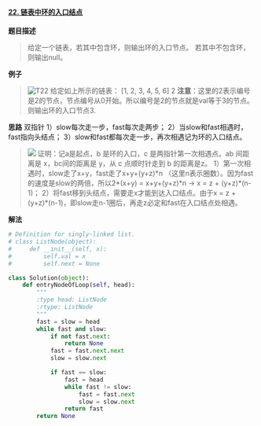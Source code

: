 #### [22. 链表中环的入口结点](https://www.acwing.com/problem/content/86/) 
**题目描述**
> 给定一个链表，若其中包含环，则输出环的入口节点。
若其中不包含环，则输出null。

**例子**
> ![T22](https://www.acwing.com/media/article/image/2018/12/02/19_69ba6d14f5-QQ%E6%88%AA%E5%9B%BE20181202023846.png)
给定如上所示的链表：
[1, 2, 3, 4, 5, 6]  2
**注意**：这里的2表示编号是2的节点，节点编号从0开始。所以编号是2的节点就是val等于3的节点。
则输出环的入口节点3.

**思路**
双指针
1）slow每次走一步，fast每次走两步；
2）当slow和fast相遇时，fast指向头结点；
3）slow和fast都每次走一步，再次相遇记为环的入口结点。

>![](https://www.acwing.com/media/article/image/2019/01/06/1_54311a0411-QQ%E5%9B%BE%E7%89%8720180531162503.png)
证明：记a是起点，b 是环的入口，c 是两指针第一次相遇点。ab 间距离是 x，bc间的距离是 y，从 c 点顺时针走到 b 的距离是z。
 1）第一次相遇时，slow走了x+y，fast走了x+y+(y+z)\*n （这里n表示圈数）。因为fast的速度是slow的两倍，所以2\*(x+y) = x+y+(y+z)\*n → x =  z + (y+z)\*(n-1)；
2）将fast移到头结点，需要走x才能到达入口结点。由于x =  z + (y+z)\*(n-1)，即slow走n-1圈后，再走z必定和fast在入口结点处相遇。

**解法**
```python
# Definition for singly-linked list.
# class ListNode(object):
#     def __init__(self, x):
#         self.val = x
#         self.next = None

class Solution(object):
    def entryNodeOfLoop(self, head):
        """
        :type head: ListNode
        :rtype: ListNode
        """
        fast = slow = head
        while fast and slow:
            if not fast.next:
                return None
            fast = fast.next.next
            slow = slow.next

            if fast == slow:
                fast = head
                while fast != slow:
                    fast = fast.next
                    slow = slow.next
                return fast
        return None
```